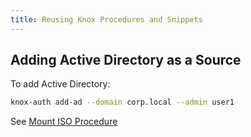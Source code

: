 ```yaml
---
title: Reusing Knox Procedures and Snippets
---
```


## Adding Active Directory as a Source

To add Active Directory:

```bash
knox-auth add-ad --domain corp.local --admin user1
```
See [Mount ISO Procedure](../shared/mount-iso.md)